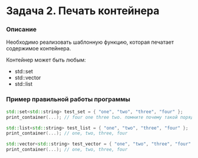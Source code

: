 # Задача 2. Печать контейнера

### Описание
Необходимо реализовать шаблонную функцию, которая печатает содержимое контейнера.

Контейнер может быть любым: 
- std::set
- std::vector
- std::list

### Пример правильной работы программы

```C++
std::set<std::string> test_set = { "one", "two", "three", "four" };
print_container(...); // four one three two. помните почему такой порядок? :)

std::list<std::string> test_list = { "one", "two", "three", "four" };
print_container(...); // one, two, three, four

std::vector<std::string> test_vector = { "one", "two", "three", "four" };
print_container(...); // one, two, three, four
```
